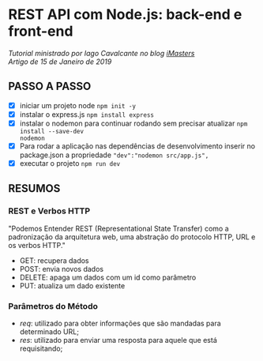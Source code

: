 # REST API com Node.js: back-end e front-end

_Tutorial ministrado por Iago Cavalcante no blog [iMasters](https://imasters.com.br/back-end/rest-api-com-node-js-back-end-e-front-end)_\
_Artigo de 15 de Janeiro de 2019_

## PASSO A PASSO

-   [x] iniciar um projeto node <code>npm init -y</code>
-   [x] instalar o express.js <code>npm install express</code>
-   [x] instalar o nodemon para continuar rodando sem precisar atualizar <code>npm install --save-dev nodemon</code>
-   [x] Para rodar a aplicação nas dependências de desenvolvimento inserir no package.json a propriedade <code>"dev":"nodemon src/app.js",</code>
-   [x] executar o projeto <code>npm run dev</code>

## RESUMOS

### REST e Verbos HTTP

"Podemos Entender REST (Representational State Transfer) como a padronização da arquitetura web, uma abstração do protocolo HTTP, URL e os verbos HTTP."

-   GET: recupera dados
-   POST: envia novos dados
-   DELETE: apaga um dados com um id como parâmetro
-   PUT: atualiza um dado existente

### Parâmetros do Método

-   _req_: utilizado para obter informações que são mandadas para determinado URL;
-   _res_: utilizado para enviar uma resposta para aquele que está requisitando;
